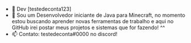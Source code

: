 - 👋 Dev [testedeconta123]
- 👀 Sou um Desenvolvedor iniciante de Java para Minecraft, no momento estou buscando aprender novas ferramentas de trabalho e aqui no GitHub
irei postar meus projetos e sistemas que for fazendo! ^^ 
- 📫 Contato: testedeconta#0000 no discord!

<!---
testedeconta123/testedeconta123 is a ✨ special ✨ repository because its `README.md` (this file) appears on your GitHub profile.
You can click the Preview link to take a look at your changes.
--->
